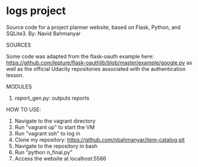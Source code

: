 # logs project

Source code for a project planner website, based on Flask, Python, and SQLite3.
By: Navid Bahmanyar


SOURCES

Some code was adapted from the flask-oauth example here:
https://github.com/lepture/flask-oauthlib/blob/master/example/google.py
as well as the official Udacity repositories associated with the
authentication lesson.


MODULES

1. report_gen.py: outputs reports


HOW TO USE:

1. Navigate to the vagrant directory
2. Run "vagrant up" to start the VM
3. Run "vagrant ssh" to log in
4. Clone my repository: https://github.com/nbahmanyar/item-catalog.git
5. Navigate to the repository in bash
6. Run "python n_final.py"
7. Access the website at localhost:5566
